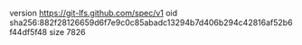 version https://git-lfs.github.com/spec/v1
oid sha256:882f28126659d6f7e9c0c85abadc13294b7d406b294c42816af52b6f44df5f48
size 7826
